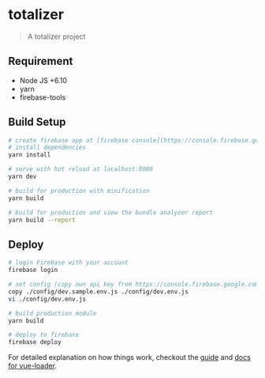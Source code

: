 # totalizer

> A totalizer project

## Requirement
* Node JS +6.10
* yarn 
* firebase-tools

## Build Setup

``` bash
# create firebase app at [firebase console](https://console.firebase.google.com/)
# install dependencies
yarn install

# serve with hot reload at localhost:8080
yarn dev

# build for production with minification
yarn build

# build for production and view the bundle analyzer report
yarn build --report
```

## Deploy

``` bash
# login Firebase with your account
firebase login

# set config (copy own api key from https://console.firebase.google.com/project/{your project}/overview )
copy ./config/dev.sample.env.js ./config/dev.env.js
vi ./config/dev.env.js

# build production module
yarn build

# deploy to firebase
firebase deploy
```

For detailed explanation on how things work, checkout the [guide](http://vuejs-templates.github.io/webpack/) and [docs for vue-loader](http://vuejs.github.io/vue-loader).
